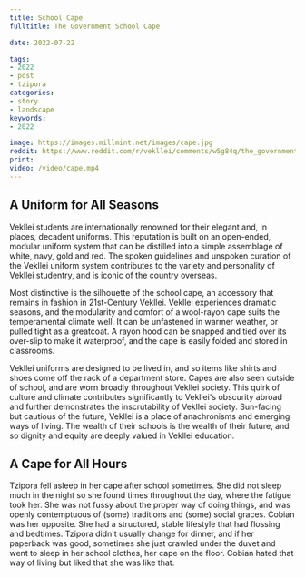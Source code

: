 ```yaml
---
title: School Cape
fulltitle: The Government School Cape

date: 2022-07-22

tags: 
- 2022
- post
- tzipora
categories:
- story
- landscape
keywords:
- 2022

image: https://images.millmint.net/images/cape.jpg
reddit: https://www.reddit.com/r/vekllei/comments/w5g84q/the_government_school_cape/
print: 
video: /video/cape.mp4
---
```

## A Uniform for All Seasons

Vekllei students are internationally renowned for their elegant and, in places, decadent uniforms. This reputation is built on an open-ended, modular uniform system that can be distilled into a simple assemblage of white, navy, gold and red. The spoken guidelines and unspoken curation of the Vekllei uniform system contributes to the variety and personality of Vekllei studentry, and is iconic of the country overseas.

Most distinctive is the silhouette of the school cape, an accessory that remains in fashion in 21st-Century Vekllei. Vekllei experiences dramatic seasons, and the modularity and comfort of a wool-rayon cape suits the temperamental climate well. It can be unfastened in warmer weather, or pulled tight as a greatcoat. A rayon hood can be snapped and tied over its over-slip to make it waterproof, and the cape is easily folded and stored in classrooms.

Vekllei uniforms are designed to be lived in, and so items like shirts and shoes come off the rack of a department store. Capes are also seen outside of school, and are worn broadly throughout Vekllei society. This quirk of culture and climate contributes significantly to Vekllei's obscurity abroad and further demonstrates the inscrutability of Vekllei society. Sun-facing but cautious of the future, Vekllei is a place of anachronisms and emerging ways of living. The wealth of their schools is the wealth of their future, and so dignity and equity are deeply valued in Vekllei education.

## A Cape for All Hours

Tzipora fell asleep in her cape after school sometimes. She did not sleep much in the night so she found times throughout the day, where the fatigue took her. She was not fussy about the proper way of doing things, and was openly contemptuous of (some) traditions and (some) social graces. Cobian was her opposite. She had a structured, stable lifestyle that had flossing and bedtimes. Tzipora didn't usually change for dinner, and if her paperback was good, sometimes she just crawled under the duvet and went to sleep in her school clothes, her cape on the floor. Cobian hated that way of living but liked that she was like that.